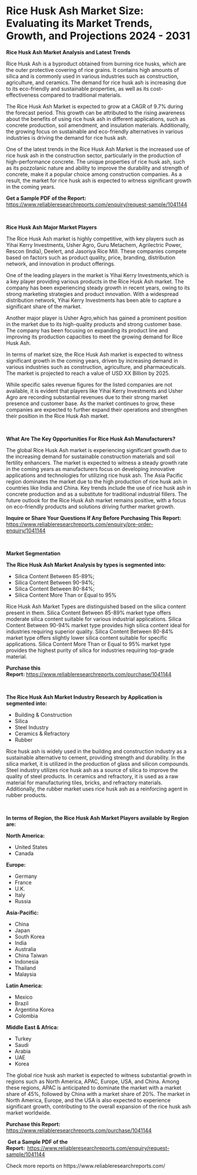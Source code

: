 <p><h1>Rice Husk Ash Market Size: Evaluating its Market Trends, Growth, and Projections 2024 - 2031</h1></p><p><strong>Rice Husk Ash Market Analysis and Latest Trends</strong></p>
<p><p>Rice Husk Ash is a byproduct obtained from burning rice husks, which are the outer protective covering of rice grains. It contains high amounts of silica and is commonly used in various industries such as construction, agriculture, and ceramics. The demand for rice husk ash is increasing due to its eco-friendly and sustainable properties, as well as its cost-effectiveness compared to traditional materials.</p><p>The Rice Husk Ash Market is expected to grow at a CAGR of 9.7% during the forecast period. This growth can be attributed to the rising awareness about the benefits of using rice husk ash in different applications, such as concrete production, soil amendment, and insulation materials. Additionally, the growing focus on sustainable and eco-friendly alternatives in various industries is driving the demand for rice husk ash.</p><p>One of the latest trends in the Rice Husk Ash Market is the increased use of rice husk ash in the construction sector, particularly in the production of high-performance concrete. The unique properties of rice husk ash, such as its pozzolanic nature and ability to improve the durability and strength of concrete, make it a popular choice among construction companies. As a result, the market for rice husk ash is expected to witness significant growth in the coming years.</p></p>
<p><strong>Get a Sample PDF of the Report:&nbsp;</strong> <a href="https://www.reliableresearchreports.com/enquiry/request-sample/1041144">https://www.reliableresearchreports.com/enquiry/request-sample/1041144</a></p>
<p>&nbsp;</p>
<p><strong>Rice Husk Ash Major Market Players</strong></p>
<p><p>The Rice Husk Ash market is highly competitive, with key players such as Yihai Kerry Investments, Usher Agro, Guru Metachem, Agrilectric Power, Rescon (India), Deelert, and Jasoriya Rice Mill. These companies compete based on factors such as product quality, price, branding, distribution network, and innovation in product offerings.</p><p>One of the leading players in the market is Yihai Kerry Investments,which is a key player providing various products in the Rice Husk Ash market. The company has been experiencing steady growth in recent years, owing to its strong marketing strategies and product innovation. With a widespread distribution network, Yihai Kerry Investments has been able to capture a significant share of the market.</p><p>Another major player is Usher Agro,which has gained a prominent position in the market due to its high-quality products and strong customer base. The company has been focusing on expanding its product line and improving its production capacities to meet the growing demand for Rice Husk Ash.</p><p>In terms of market size, the Rice Husk Ash market is expected to witness significant growth in the coming years, driven by increasing demand in various industries such as construction, agriculture, and pharmaceuticals. The market is projected to reach a value of USD XX Billion by 2025.</p><p>While specific sales revenue figures for the listed companies are not available, it is evident that players like Yihai Kerry Investments and Usher Agro are recording substantial revenues due to their strong market presence and customer base. As the market continues to grow, these companies are expected to further expand their operations and strengthen their position in the Rice Husk Ash market.</p></p>
<p>&nbsp;</p>
<p><strong>What Are The Key Opportunities For Rice Husk Ash Manufacturers?</strong></p>
<p><p>The global Rice Husk Ash market is experiencing significant growth due to the increasing demand for sustainable construction materials and soil fertility enhancers. The market is expected to witness a steady growth rate in the coming years as manufacturers focus on developing innovative applications and technologies for utilizing rice husk ash. The Asia Pacific region dominates the market due to the high production of rice husk ash in countries like India and China. Key trends include the use of rice husk ash in concrete production and as a substitute for traditional industrial fillers. The future outlook for the Rice Husk Ash market remains positive, with a focus on eco-friendly products and solutions driving further market growth.</p></p>
<p><strong>Inquire or Share Your Questions If Any Before Purchasing This Report:</strong> <a href="https://www.reliableresearchreports.com/enquiry/pre-order-enquiry/1041144">https://www.reliableresearchreports.com/enquiry/pre-order-enquiry/1041144</a></p>
<p>&nbsp;</p>
<p><strong>Market Segmentation</strong></p>
<p><strong>The Rice Husk Ash Market Analysis by types is segmented into:</strong></p>
<p><ul><li>Silica Content Between 85-89%;</li><li>Silica Content Between 90-94%;</li><li>Silica Content Between 80-84%;</li><li>Silica Content More Than or Equal to 95%</li></ul></p>
<p><p>Rice Husk Ash Market Types are distinguished based on the silica content present in them. Silica Content Between 85-89% market type offers moderate silica content suitable for various industrial applications. Silica Content Between 90-94% market type provides high silica content ideal for industries requiring superior quality. Silica Content Between 80-84% market type offers slightly lower silica content suitable for specific applications. Silica Content More Than or Equal to 95% market type provides the highest purity of silica for industries requiring top-grade material.</p></p>
<p><strong>Purchase this Report:&nbsp;</strong><a href="https://www.reliableresearchreports.com/purchase/1041144">https://www.reliableresearchreports.com/purchase/1041144</a></p>
<p>&nbsp;</p>
<p><strong>The Rice Husk Ash Market Industry Research by Application is segmented into:</strong></p>
<p><ul><li>Building & Construction</li><li>Silica</li><li>Steel Industry</li><li>Ceramics & Refractory</li><li>Rubber</li></ul></p>
<p><p>Rice husk ash is widely used in the building and construction industry as a sustainable alternative to cement, providing strength and durability. In the silica market, it is utilized in the production of glass and silicon compounds. Steel industry utilizes rice husk ash as a source of silica to improve the quality of steel products. In ceramics and refractory, it is used as a raw material for manufacturing tiles, bricks, and refractory materials. Additionally, the rubber market uses rice husk ash as a reinforcing agent in rubber products.</p></p>
<p>&nbsp;</p>
<p><strong>In terms of Region, the Rice Husk Ash Market Players available by Region are:</strong></p>
<p>
    <p> <strong> North America: </strong>
        <ul>
            <li>United States</li>
            <li>Canada</li>
        </ul>
        </p> 
    <p> <strong> Europe: </strong>
        <ul>
            <li>Germany</li>
            <li>France</li>
            <li>U.K.</li>
            <li>Italy</li>
            <li>Russia</li>
        </ul>
        </p> 
    <p> <strong> Asia-Pacific: </strong>
        <ul>
            <li>China</li>
            <li>Japan</li>
            <li>South Korea</li>
            <li>India</li>
            <li>Australia</li>
            <li>China Taiwan</li>
            <li>Indonesia</li>
            <li>Thailand</li>
            <li>Malaysia</li>
        </ul>
        </p> 
    <p> <strong> Latin America: </strong>
        <ul>
            <li>Mexico</li>
            <li>Brazil</li>
            <li>Argentina Korea</li>
            <li>Colombia</li>
        </ul>
        </p> 
    <p> <strong> Middle East & Africa: </strong>
        <ul>
            <li>Turkey</li>
            <li>Saudi</li>
            <li>Arabia</li>
            <li>UAE</li>
            <li>Korea</li>
        </ul>
    </p>
    </p>
<p><p>The global rice husk ash market is expected to witness substantial growth in regions such as North America, APAC, Europe, USA, and China. Among these regions, APAC is anticipated to dominate the market with a market share of 45%, followed by China with a market share of 20%. The market in North America, Europe, and the USA is also expected to experience significant growth, contributing to the overall expansion of the rice husk ash market worldwide.</p></p>
<p><strong>Purchase this Report: </strong><a href="https://www.reliableresearchreports.com/purchase/1041144">https://www.reliableresearchreports.com/purchase/1041144</a></p>
<p>&nbsp;<strong>Get a Sample PDF of the Report:&nbsp;&nbsp;</strong><a href="https://www.reliableresearchreports.com/enquiry/request-sample/1041144">https://www.reliableresearchreports.com/enquiry/request-sample/1041144</a></p>
<p><strong></strong></p>
<p>Check more reports on https://www.reliableresearchreports.com/</p>